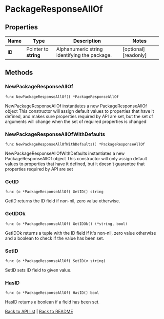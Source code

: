 # PackageResponseAllOf

## Properties

Name | Type | Description | Notes
------------ | ------------- | ------------- | -------------
**ID** | Pointer to **string** | Alphanumeric string identifying the package. | [optional] [readonly] 

## Methods

### NewPackageResponseAllOf

`func NewPackageResponseAllOf() *PackageResponseAllOf`

NewPackageResponseAllOf instantiates a new PackageResponseAllOf object
This constructor will assign default values to properties that have it defined,
and makes sure properties required by API are set, but the set of arguments
will change when the set of required properties is changed

### NewPackageResponseAllOfWithDefaults

`func NewPackageResponseAllOfWithDefaults() *PackageResponseAllOf`

NewPackageResponseAllOfWithDefaults instantiates a new PackageResponseAllOf object
This constructor will only assign default values to properties that have it defined,
but it doesn't guarantee that properties required by API are set

### GetID

`func (o *PackageResponseAllOf) GetID() string`

GetID returns the ID field if non-nil, zero value otherwise.

### GetIDOk

`func (o *PackageResponseAllOf) GetIDOk() (*string, bool)`

GetIDOk returns a tuple with the ID field if it's non-nil, zero value otherwise
and a boolean to check if the value has been set.

### SetID

`func (o *PackageResponseAllOf) SetID(v string)`

SetID sets ID field to given value.

### HasID

`func (o *PackageResponseAllOf) HasID() bool`

HasID returns a boolean if a field has been set.


[Back to API list](../README.md#documentation-for-api-endpoints) | [Back to README](../README.md)
